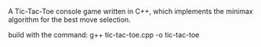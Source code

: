 A Tic-Tac-Toe console game written in C++, which
implements the minimax algorithm for the best move selection.

build with the command:
  g++ tic-tac-toe.cpp -o tic-tac-toe
